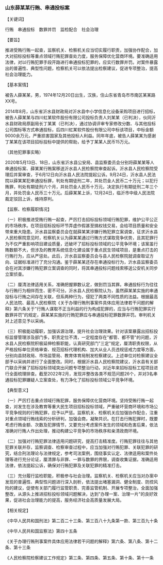 ###  山东薛某某行贿、串通投标案 

【关键词】

行贿  串通投标  数罪并罚  监检配合  社会治理

【要旨】

推进受贿行贿一起查，监察机关、检察机关应当切实履行职责，加强协作配合，加大对招标投标等重点领域行贿犯罪查处力度，服务保障优化营商环境。要准确适用法律，对以行贿犯罪手段开路进行串通投标犯罪的，应实行数罪并罚。对案件暴露出的普遍性、典型性问题，检察机关可以依法提出检察建议，促进专项整治，提高社会治理能力。

【基本案情】

被告人薛某某，男，1974年12月20日出生，汉族，住山东省青岛市市南区某某路XX号。

2014年8月，山东省沂水县财政局对沂水县中小学信息化设备采购项目进行招标，被告人薛某某与四川虹某软件股份有限公司投标负责人刘某某（已判决），伙同沂水县财政局原副局长丁某某（已判决），通过协调评审专家修改分数、与其他投标公司围标等方式串通投标，后四川虹某软件股份有限公司中标该项目，中标金额9000余万元，严重损害国家及其他投标人利益。同年年底，被告人薛某某为感谢丁某某在该项目招标投标中提供的帮助，给予丁某某人民币15万元。

（其他犯罪事实略）

2020年5月13日、18日，山东省沂水县公安局、县监察委员会分别将薛某某等人串通投标案、薛某某行贿案移送沂水县人民检察院审查起诉。沂水县人民检察院受理后并案审查，于6月12日向沂水县人民法院提起公诉。9月24日，沂水县人民法院以薛某某犯串通投标罪，判处有期徒刑二年，并处罚金人民币二十万元；以犯行贿罪，判处有期徒刑六个月，并处罚金人民币十万元，决定执行有期徒刑二年三个月，并处罚金人民币三十万元。后薛某某上诉，12月24日，临沂市中级人民法院裁定驳回上诉，维持原判。

【监察、检察履职情况】

（一）积极推进受贿行贿一起查，严厉打击招标投标领域行贿犯罪，维护公平公正的市场秩序。在项目招标投标环节弄虚作假甚至搞权钱交易，会给项目质量和安全带来重大隐患。沂水县监察委员会在就薛某某涉嫌行贿犯罪立案调查，征求沂水县人民检察院意见时，检察机关认为薛某某通过行贿方式谋取竞争优势，且其犯罪行为不仅严重影响项目建设质量，还破坏了招标投标领域的公平竞争环境；该案虽行贿数额不大，但涉及的教育系统信息化建设属于重点民生领域项目，是重点打击的行贿行为，应从严惩处。此后，沂水县监察委员会与县人民检察院就调查取证方向、证据标准进行了充分沟通。鉴于薛某某还存在串通投标行为，沂水县监察委员会在对其涉嫌行贿犯罪立案调查的同时，将其串通投标问题线索移送公安机关同步立案侦查。

（二）厘清法律适用关系，准确把握罪数认定，做到罚当其罪。串通投标行为往往与行贿行为相伴而生、密不可分。沂水县人民检察院认为，虽然薛某某实施的串通投标与行贿之间存在关联，但系两种行为，侵犯了两类不同性质的法益。根据最高人民法院、最高人民检察院《关于办理行贿刑事案件具体应用法律若干问题的解释》第六条关于"行贿人谋取不正当利益的行为构成犯罪的，应当与行贿犯罪实行数罪并罚"的规定，薛某某实施的行贿犯罪应与串通投标犯罪数罪并罚。审判机关对上述意见予以采纳。

（三）积极能动履职，加强诉源治理，提升社会治理效果。针对该案暴露出招标投标监督管理涉及部门多，职责定位不清，一定程度存在"都管、都不管"的问题，沂水县人民检察院积极延伸检察职能，认真研究部门"三定"规定，厘清职责权限，从严格投标单位资格审查、规范招标代理机构、加大从业人员违规惩戒力度等方面，分别向县财政局、市场监管局、教育体育局制发检察建议。上述单位对检察建议全部予以采纳并进行了全面整改。同时，根据沂水县人民检察院建议，沂水县有关部门联合开展了招标投标领域突出问题专项整治行动，对近年来招标投标工程项目进行全面梳理排查。截至2022年2月，发现并整改各类不规范问题26个，并对3名串通投标犯罪嫌疑人立案查处，有力净化了招标投标领域公平竞争环境。

【典型意义】

（一）严厉打击重点领域行贿犯罪，服务保障优化营商环境。坚持受贿行贿一起查，对发生在涉及教育等重大民生项目招标投标领域，严重破坏营商环境和市场公平竞争规则的行贿犯罪，应予以严惩。监察机关、检察机关应加强协作配合，注重对重点领域行贿线索的分析研判，加强会商，凝聚共识。在打击行贿犯罪时，既要考虑行贿金额、次数及犯罪情节，又要充分考虑案件发生的领域和危害后果，依法准确对行贿人作出处理，推动构建公平竞争的市场秩序和亲清政商环境。

（二）加强对行贿犯罪法律适用问题研究，提高打击精准度。行贿犯罪往往与其他犯罪关联并存，监察调查、检察审查过程中，应当加强对行贿犯罪、关联犯罪的研究，结合刑法理论与法律规定，参考司法案例，围绕事实认定、法律适用和案件处理等进行充分论证，厘清罪与非罪、一罪与数罪的界限，调查收集证据，准确适用法律，依法提起公诉，确保对行贿犯罪及关联犯罪的精准打击。

（三）充分履行监检职能，积极参与社会治理。监察机关、检察机关应当对办案中发现的普遍性、典型性问题进行深入剖析，依法提出堵塞漏洞、健全制度、防控风险的建议，促使有关部门履行监管职责、完善监管机制、开展专项整治，全面加强整改，从源头上推进招标投标领域问题解决，达到"办理一案、治理一片"的良好效果，促进社会治理能力的提高，服务经济社会高质量发展大局。

【相关规定】

《中华人民共和国刑法》第二百二十三条、第三百八十九条第一款、第三百九十条

《中华人民共和国监察法》第四十五条

《关于办理行贿刑事案件具体应用法律若干问题的解释》第六条、第八条、第十二条、第十三条

《人民检察院检察建议工作规定》第三条、第四条、第五条、第十条、第十一条
